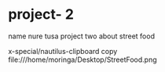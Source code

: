 # project- 2
 name nure tusa
 project two
 about street food
 
 x-special/nautilus-clipboard
copy
file:///home/moringa/Desktop/StreetFood.png
